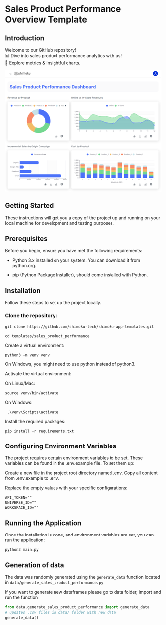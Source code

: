 # Sales Product Performance Overview Template

## Introduction

Welcome to our GitHub repository!
<br>
📊 Dive into sales product performance analytics with us! 
<br>
🚀 Explore metrics & insightful charts. 

<p align="center">
  <img src="img/capture.png">
</p>

## Getting Started

These instructions will get you a copy of the project up and running on your local machine for development and testing purposes.

## Prerequisites

Before you begin, ensure you have met the following requirements:

- Python 3.x installed on your system. You can download it from python.org.

- pip (Python Package Installer), should come installed with Python.

## Installation

Follow these steps to set up the project locally.

### Clone the repository:

```
git clone https://github.com/shimoku-tech/shimoku-app-templates.git
```
```
cd templates/sales_product_performance
```

Create a virtual environment:

```
python3 -m venv venv
```
  
On Windows, you might need to use python instead of python3.

Activate the virtual environment: 

On Linux/Mac:

```
source venv/bin/activate
```
  
On Windows:
```
 .\venv\Scripts\activate
```

Install the required packages:

```
pip install -r requirements.txt
```
  

## Configuring Environment Variables

The project requires certain environment variables to be set. These variables can be found in the .env.example file. To set them up:

Create a new file in the project root directory named .env.
Copy all content from .env.example to .env.

Replace the empty values with your specific configurations:
```
API_TOKEN=""
UNIVERSE_ID=""
WORKSPACE_ID=""
```


## Running the Application

Once the installation is done, and environment variables are set, you can run the application:

```
python3 main.py
```

## Generation of data

The data was randomly generated using the `generate_data` function located in `data/generate_sales_product_performance.py`

If you want to generate new dataframes please go to data folder, import and run the function

```python
from data.generate_sales_product_performance import generate_data
# updates .csv files in data/ folder with new data
generate_data()
```